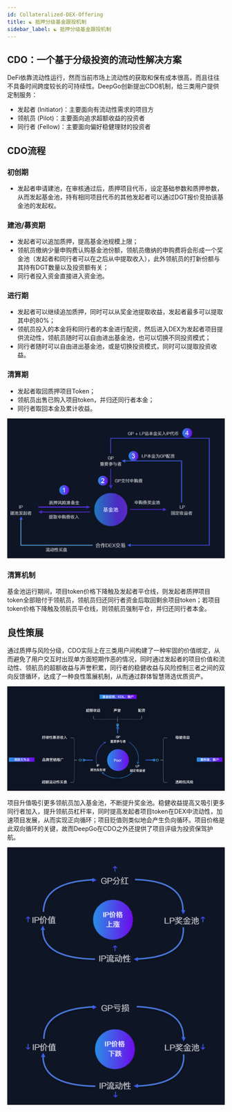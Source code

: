 ```yaml
---
id: Collateralized-DEX-Offering
title: ☯ 抵押分级基金跟投机制
sidebar_label: ☯ 抵押分级基金跟投机制
---
```


## CDO：一个基于分级投资的流动性解决方案
DeFi依靠流动性运行，然而当前市场上流动性的获取和保有成本很高，而且往往不具备时间跨度较长的可持续性。DeepGo创新提出CDO机制，给三类用户提供定制服务：

- 发起者 (Initiator)：主要面向有流动性需求的项目方
- 领航员 (Pilot)：主要面向追求超额收益的投资者
- 同行者 (Fellow)：主要面向偏好稳健理财的投资者
## CDO流程
### 初创期

- 发起者申请建池，在审核通过后，质押项目代币，设定基础参数和质押参数，从而发起基金池，持有相同项目代币的其他发起者可以通过DGT报价竞拍该基金池的发起权。
### 建池/募资期

- 发起者可以追加质押，提高基金池规模上限；
- 领航员缴纳少量申购费认购基金池份额，领航员缴纳的申购费将会形成一个奖金池（发起者和同行者可以在之后从中提取收入），此外领航员的打新份额与其持有DGT数量以及投资额有关；
- 同行者投入资金直接进入资金池。
### 进行期

- 发起者可以继续追加质押，同时可以从奖金池提取收益，发起者最多可以提取其中的80%；
- 领航员投入的本金将和同行者的本金进行配资，然后进入DEX为发起者项目提供流动性，领航员随时可以自由进出基金池，也可以切换不同投资模式；
- 同行者随时可以自由进出基金池，或是切换投资模式，同时可以提取投资收益。
### 清算期

- 发起者取回质押项目Token；
- 领航员出售已购入项目token，并归还同行者本金；
- 同行者取回本金及累计收益。

![image.png](/img/CDO.png)
### 清算机制
基金池运行期间，项目token价格下降触及发起者平仓线，则发起者质押项目token全部赔付于领航员，领航员归还同行者资金后取回剩余项目token；若项目token价格下降触及领航员平仓线，则领航员强制平仓，并归还同行者本金。
## 良性策展
通过质押与风险分级，CDO实际上在三类用户间构建了一种牢固的价值绑定，从而避免了用户交互时出现单方面短期作恶的情况，同时通过发起者的项目价值和流动性、领航员的超额收益与声誉积累，同行者的稳健收益与风险控制三者之间的双向反馈循环，达成了一种良性策展机制，从而通过群体智慧筛选优质资产。

![user](/img/user.png)

项目升值吸引更多领航员加入基金池，不断提升奖金池。稳健收益提高又吸引更多同行者加入，提升领航员杠杆率，同时提高发起者项目token在DEX中流动性，加速项目发展，从而实现正向循环；项目贬值则类似地会产生负向循环。项目价格是此双向循环的关键，故而DeepGo在CDO之外还提供了项目评级为投资保驾护航。

![image.png](/img/circle.png)

